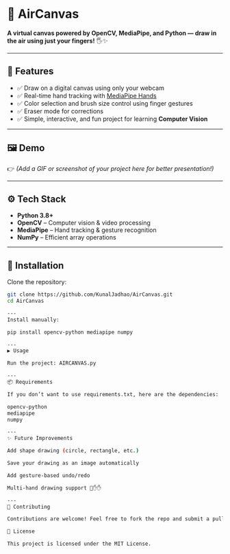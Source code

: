# 🎨 AirCanvas  

**A virtual canvas powered by OpenCV, MediaPipe, and Python — draw in the air using just your fingers!** 🖐️✨  

---

## 📌 Features  
- ✅ Draw on a digital canvas using only your webcam  
- ✅ Real-time hand tracking with [MediaPipe Hands](https://developers.google.com/mediapipe/solutions/vision/hand_landmarker)  
- ✅ Color selection and brush size control using finger gestures  
- ✅ Eraser mode for corrections  
- ✅ Simple, interactive, and fun project for learning **Computer Vision**  

---

## 🖼️ Demo  
👉 *(Add a GIF or screenshot of your project here for better presentation!)*  

---

## ⚙️ Tech Stack  
- **Python 3.8+**  
- **OpenCV** – Computer vision & video processing  
- **MediaPipe** – Hand tracking & gesture recognition  
- **NumPy** – Efficient array operations  

---

## 🚀 Installation  

Clone the repository:  
```bash
git clone https://github.com/KunalJadhao/AirCanvas.git
cd AirCanvas

---
Install manually:

pip install opencv-python mediapipe numpy

---
▶️ Usage

Run the project: AIRCANVAS.py

---
📦 Requirements

If you don’t want to use requirements.txt, here are the dependencies:

opencv-python
mediapipe
numpy

---
✨ Future Improvements

Add shape drawing (circle, rectangle, etc.)

Save your drawing as an image automatically

Add gesture-based undo/redo

Multi-hand drawing support 🎨✋✋

---
🤝 Contributing

Contributions are welcome! Feel free to fork the repo and submit a pull request.

📜 License

This project is licensed under the MIT License.
